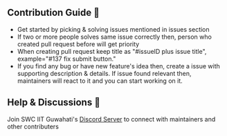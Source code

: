 ## Contribution Guide 🤠
- Get started by picking & solving issues mentioned in issues section
- If two or more people solves same issue correctly then, person who created pull request before will get priority
- When creating pull request keep title as "#issueID plus issue title", example="#137 fix submit button."
- If you find any bug or have new feature's idea then, create a issue with supporting description & details. If issue found relevant then, maintainers will react to it and you can start working on it.

## Help & Discussions 🙌
Join SWC IIT Guwahati's [Discord Server](https://discord.gg/2QUrA8HgWx) to connect with maintainers and other contributers
